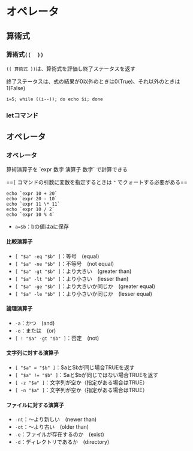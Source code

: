 # オペレータ

## 算術式

### 算術式`((  ))`

`(( 算術式 ))`は、算術式を評価し終了ステータスを返す

終了ステータスは、式の結果が0以外のときは0(True)、それ以外のときは1(False)

```shell
i=5; while ((i--)); do echo $i; done
```

### letコマンド



## オペレータ

### オペレータ

算術演算子を  \`expr 数字 演算子 数字\`  で計算できる

==`[` コマンドの引数に変数を指定するときは `"` でクォートする必要がある==

```shell
echo `expr 10 + 20`
echo `expr 20 - 10`
echo `expr 11 \* 11`
echo `expr 10 / 2`
echo `expr 10 % 4`
```

* `a=$b`：bの値はaに保存

#### 比較演算子

* `[ "$a" -eq "$b" ]`：等号　(equal)
* `[ "$a" -ne "$b" ]`：不等号　(not equal)
* `[ "$a" -gt "$b" ]`：より大きい　(greater than)
* `[ "$a" -lt "$b" ]`：より小さい　(lesser than)
* `[ "$a" -ge "$b" ]`：より大きいか同じか　(greater equal)
* `[ "$a" -le "$b" ]`：より小さいか同じか　(lesser equal)

#### 論理演算子

* `-a`：かつ　(and)
* `-o`：または　(or)
* `[ ! "$a" -gt "$b" ]`：否定　(not)

#### 文字列に対する演算子

* `[ "$a" = "$b" ]`：\$aと​\$bが同じ場合TRUEを返す
* `[ "$a" != "$b" ]`：\$aと\$bが同じではない場合TRUEを返す
* `[ -z "$a" ]`：文字列が空か（指定がある場合はTRUE）
* `[ -n "$a" ]`：文字列が空か（指定がある場合はTRUE）

#### ファイルに対する演算子

* `-nt`：〜より新しい　(newer than)
* `-ot`：〜より古い　(older than)
* `-e`：ファイルが存在するのか　(exist)
* `-d`：ディレクトリであるか　(directory)

